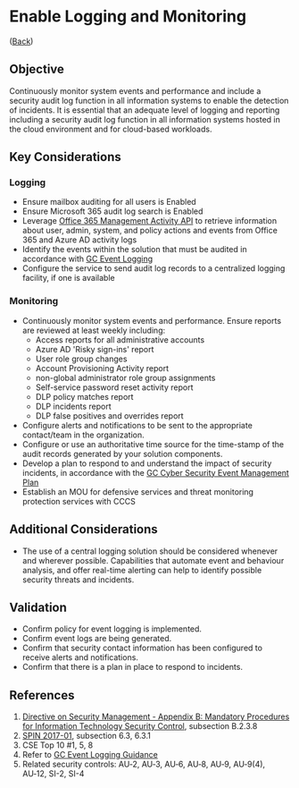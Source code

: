 # Enable Logging and Monitoring

([Back](README.md#initial-guardrails))

## Objective

Continuously monitor system events and performance and include a security audit log function in all information systems to enable the detection of incidents. It is essential that an adequate level of logging and reporting including a security audit log function in all information systems hosted in the cloud environment and for cloud-based workloads.

## Key Considerations

### Logging

* Ensure mailbox auditing for all users is Enabled
* Ensure Microsoft 365 audit log search is Enabled
* Leverage [Office 365 Management Activity API](https://docs.microsoft.com/en-us/office/office-365-management-api/office-365-management-activity-api-reference) to retrieve information about user, admin, system, and policy actions and events from Office 365 and Azure AD activity logs
* Identify the events within the solution that must be audited in accordance with [GC Event Logging](https://www.gcpedia.gc.ca/gcwiki/images/e/e3/GC_Event_Logging_Strategy.pdf)
* Configure the service to send audit log records to a centralized logging facility, if one is available

### Monitoring

* Continuously monitor system events and performance. Ensure reports are reviewed at least weekly including:
  * Access reports for all administrative accounts
  * Azure AD 'Risky sign-ins' report
  * User role group changes
  * Account Provisioning Activity report
  * non-global administrator role group assignments
  * Self-service password reset activity report
  * DLP policy matches report
  * DLP incidents report
  * DLP false positives and overrides report
* Configure alerts and notifications to be sent to the appropriate contact/team in the organization.
* Configure or use an authoritative time source for the time-stamp of the audit records generated by your solution components.
* Develop a plan to respond to and understand the impact of security incidents, in accordance with the [GC Cyber Security Event Management Plan](https://www.canada.ca/en/treasury-board-secretariat/services/access-information-privacy/security-identity-management/government-canada-cyber-security-event-management-plan.html)
* Establish an MOU for defensive services and threat monitoring protection services with CCCS

## Additional Considerations

* The use of a central logging solution should be considered whenever and wherever possible. Capabilities that automate event and behaviour analysis, and offer real-time alerting can help to identify possible security threats and incidents.

## Validation

* Confirm policy for event logging is implemented.
* Confirm event logs are being generated.
* Confirm that security contact information has been configured to receive alerts and notifications.
* Confirm that there is a plan in place to respond to incidents.

## References

1. [Directive on Security Management - Appendix B: Mandatory Procedures for Information Technology Security Control](https://www.tbs-sct.gc.ca/pol/doc-eng.aspx?id=32611&section=procedure&p=B), subsection B.2.3.8
2. [SPIN 2017-01](https://www.canada.ca/en/treasury-board-secretariat/services/access-information-privacy/security-identity-management/direction-secure-use-commercial-cloud-services-spin.html), subsection 6.3, 6.3.1
3. CSE Top 10 #1, 5, 8
4. Refer to [GC Event Logging Guidance](https://www.canada.ca/en/government/system/digital-government/online-security-privacy/event-logging-guidance.html)
5. Related security controls: AU‑2, AU‑3, AU‑6, AU‑8, AU‑9, AU‑9(4), AU‑12, SI-2, SI-4
